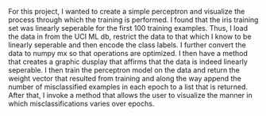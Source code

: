For this project, I wanted to create a simple perceptron and visualize the process through which the training is performed. I found that the iris training set was linearly seperable for the first 100 training examples. Thus, I load the data in from the UCI ML db, restrict the data to that which I know to be linearly seperable and then encode the class labels. I further convert the data to numpy mx so that operations are optimized. I then have a method that creates a graphic dusplay that affirms that the data is indeed linearly seperable. I then train the perceptron model on the data and return the weight vector that resulted from training and along the way append the number of misclassified examples in each epoch to a list that is returned. After that, I invoke a method that allows the user to visualize the manner in which misclassifications varies over epochs.
